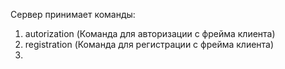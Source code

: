 Сервер принимает команды:
1. autorization (Команда для авторизации с фрейма клиента)
2. registration (Команда для регистрации с фрейма клиента)
3.

